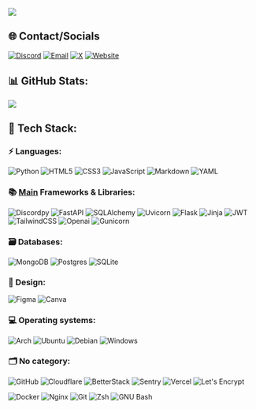 [![](https://visitcount.itsvg.in/api?id=retrilzzy&icon=5&color=1)](https://github.com/RetrilzzY)

## 🌐 Contact/Socials

[![Discord](https://img.shields.io/badge/Discord-5865F2?style=for-the-badge&logo=discord&logoColor=white)](https://discord.com/users/613636431532785664)
[![Email](https://img.shields.io/badge/Email-D14836?style=for-the-badge&logo=gmail&logoColor=white)](mailto:i@rzx.ovh)
[![X](https://img.shields.io/badge/X-000000?style=for-the-badge&logo=x&logoColor=white)](https://x.com/retrilz)
[![Website](https://img.shields.io/badge/website-000000?style=for-the-badge&logo=About.me&logoColor=white)](https://rzx.ovh)


## 📊 GitHub Stats: 
![](https://github-readme-streak-stats.herokuapp.com/?user=retrilzzy&theme=transparent&hide_border=true)


## 📑 Tech Stack:


### ⚡ Languages:

![Python](https://img.shields.io/badge/python-3670A0?style=for-the-badge&logo=python&logoColor=ffdd54)
![HTML5](https://img.shields.io/badge/html5-%23E34F26.svg?style=for-the-badge&logo=html5&logoColor=white)
![CSS3](https://img.shields.io/badge/css3-%231572B6.svg?style=for-the-badge&logo=css3&logoColor=white)
![JavaScript](https://img.shields.io/badge/javascript-%23323330.svg?style=for-the-badge&logo=javascript&logoColor=%23F7DF1E)
![Markdown](https://img.shields.io/badge/markdown-%23000000.svg?style=for-the-badge&logo=markdown&logoColor=white)
![YAML](https://img.shields.io/badge/yaml-%23ffffff.svg?style=for-the-badge&logo=yaml&logoColor=151515)


### 📚 <ins>Main</ins> Frameworks & Libraries:

![Discordpy](https://custom-icon-badges.demolab.com/badge/Discord.py-323330?style=for-the-badge&logo=discord-py&logoColor=white)
![FastAPI](https://img.shields.io/badge/FastAPI-005571?style=for-the-badge&logo=fastapi)
![SQLAlchemy](https://img.shields.io/badge/SQLAlchemy-D71F00?style=for-the-badge&logo=sqlalchemy)
![Uvicorn](https://custom-icon-badges.demolab.com/badge/Uvicorn-41414d?style=for-the-badge&logo=uvicorn&logoColor=white)
![Flask](https://img.shields.io/badge/flask-000?style=for-the-badge&logo=flask&logoColor=white)
![Jinja](https://img.shields.io/badge/jinja2-white.svg?style=for-the-badge&logo=jinja&logoColor=black)
![JWT](https://img.shields.io/badge/JWT-grey?style=for-the-badge&logo=JSON%20web%20tokens)
![TailwindCSS](https://img.shields.io/badge/tailwindcss-%2338B2AC.svg?style=for-the-badge&logo=tailwind-css&logoColor=white)
![Openai](https://img.shields.io/badge/Openai-412991?style=for-the-badge&logo=openai)
![Gunicorn](https://img.shields.io/badge/gunicorn-%298729.svg?style=for-the-badge&logo=gunicorn&logoColor=white)


### 🗃️ Databases:

![MongoDB](https://img.shields.io/badge/MongoDB-%234ea94b.svg?style=for-the-badge&logo=mongodb&logoColor=white)
![Postgres](https://img.shields.io/badge/postgres-%23316192.svg?style=for-the-badge&logo=postgresql&logoColor=white)
![SQLite](https://img.shields.io/badge/sqlite-%2307405e.svg?style=for-the-badge&logo=sqlite&logoColor=white)


### 🎨 Design:

![Figma](https://img.shields.io/badge/figma-%23F24E1E.svg?style=for-the-badge&logo=figma&logoColor=white) 
![Canva](https://img.shields.io/badge/Canva-%2300C4CC.svg?style=for-the-badge&logo=Canva&logoColor=white) 


### 💻 Operating systems:

![Arch](https://img.shields.io/badge/Arch%20Linux-1793D1?logo=arch-linux&logoColor=black&style=for-the-badge)
![Ubuntu](https://img.shields.io/badge/Ubuntu-E95420?logo=ubuntu&logoColor=white&style=for-the-badge)
![Debian](https://img.shields.io/badge/Debian-A81D33?logo=debian&logoColor=white&style=for-the-badge)
![Windows](https://custom-icon-badges.demolab.com/badge/Windows-bfe0f5?logo=windows&logoColor=white&style=for-the-badge)


### 🗂️ No category:

![GitHub](https://img.shields.io/badge/github-%23121011.svg?style=for-the-badge&logo=github&logoColor=white)
![Cloudflare](https://img.shields.io/badge/Cloudflare-F38020?style=for-the-badge&logo=Cloudflare&logoColor=white)
![BetterStack](https://img.shields.io/badge/Better%20Stack-000000?style=for-the-badge&logo=betterstack&logoColor=white)
![Sentry](https://img.shields.io/badge/Sentry-362D59.svg?style=for-the-badge&logo=sentry&logoColor=white)
![Vercel](https://img.shields.io/badge/vercel-%23000000.svg?style=for-the-badge&logo=vercel&logoColor=white)
![Let's Encrypt](https://img.shields.io/badge/Let%27s%20Encrypt-003A70.svg?style=for-the-badge&logo=letsencrypt)

![Docker](https://img.shields.io/badge/docker-%230db7ed.svg?style=for-the-badge&logo=docker&logoColor=white)
![Nginx](https://img.shields.io/badge/nginx-%23009639.svg?style=for-the-badge&logo=nginx&logoColor=white)
![Git](https://img.shields.io/badge/git-%23F05033.svg?style=for-the-badge&logo=git&logoColor=white)
![Zsh](https://img.shields.io/badge/zsh-F15A24.svg?style=for-the-badge&logo=zsh&logoColor=white)
![GNU Bash](https://img.shields.io/badge/Bash-4EAA25.svg?style=for-the-badge&logo=gnubash&logoColor=white)
